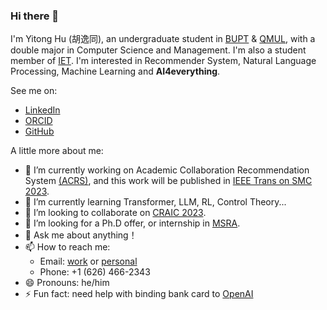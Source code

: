 ### Hi there 👋

I'm Yitong Hu (胡逸同), an undergraduate student in [BUPT](https://www.bupt.edu.cn/) & [QMUL](https://www.qmul.ac.uk/), with a double major in Computer Science and Management.
I'm also a student member of [IET](https://www.theiet.org/).
I'm interested in Recommender System, Natural Language Processing, Machine Learning and **AI4everything**.

See me on:

- [LinkedIn](https://www.linkedin.com/in/hu-yitong/)
- [ORCID](https://orcid.org/0009-0008-1697-1465)
- [GitHub](https://github.com/Wiederholung)

A little more about me:

- 🔭 I’m currently working on Academic Collaboration Recommendation System [(ACRS)](https://github.com/Wiederholung/Academic-Collaboration-RS), and this work will be published in [IEEE Trans on SMC 2023](https://ieeexplore.ieee.org/xpl/RecentIssue.jsp?punumber=6221021).
- 🌱 I’m currently learning Transformer, LLM, RL, Control Theory...
- 👯 I’m looking to collaborate on [CRAIC 2023](https://craic.yuntop.com/#/index).
- 🤔 I’m looking for a Ph.D offer, or internship in [MSRA](https://www.msra.cn/).
- 💬 Ask me about anything！
- 📫 How to reach me:
  - Email: [work](mailto:huyt@bupt.edu.cn) or [personal](mailto:wiederholung@outlook.com)
  - Phone: +1 (626) 466-2343
- 😄 Pronouns: he/him
- ⚡ Fun fact: need help with binding bank card to [OpenAI](https://craic.yuntop.com/#/index)
